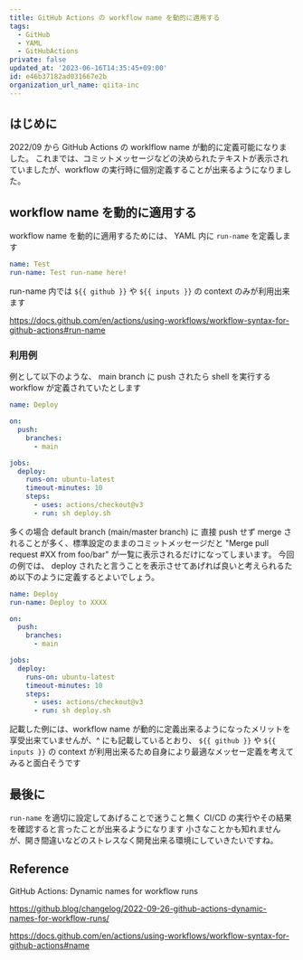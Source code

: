 ```yaml
---
title: GitHub Actions の workflow name を動的に適用する
tags:
  - GitHub
  - YAML
  - GitHubActions
private: false
updated_at: '2023-06-16T14:35:45+09:00'
id: e46b37182ad031667e2b
organization_url_name: qiita-inc
---
```


## はじめに

2022/09 から GitHub Actions の worklflow name が動的に定義可能になりました。
これまでは、コミットメッセージなどの決められたテキストが表示されていましたが、workflow の実行時に個別定義することが出来るようになりました。

## workflow name を動的に適用する

workflow name を動的に適用するためには、 YAML 内に `run-name` を定義します

```yaml:.github/workflows/test.yml
name: Test
run-name: Test run-name here!
```

run-name 内では `${{ github }}` や `${{ inputs }}` の context のみが利用出来ます

https://docs.github.com/en/actions/using-workflows/workflow-syntax-for-github-actions#run-name

### 利用例

例として以下のような、 main branch に push されたら shell を実行する workflow が定義されていたとします

```yml:.github/workflows/deploy.yml
name: Deploy

on:
  push:
    branches:
      - main

jobs:
  deploy:
    runs-on: ubuntu-latest
    timeout-minutes: 10
    steps:
      - uses: actions/checkout@v3
      - run: sh deploy.sh
```

多くの場合 default branch (main/master branch) に 直接 push せず merge されることが多く、標準設定のままのコミットメッセージだと "Merge pull request #XX from foo/bar" が一覧に表示されるだけになってしまいます。
今回の例では、 deploy されたと言うことを表示させてあげれば良いと考えられるため以下のように定義するとよいでしょう。

```yml:.github/workflows/deploy.yml
name: Deploy
run-name: Deploy to XXXX

on:
  push:
    branches:
      - main

jobs:
  deploy:
    runs-on: ubuntu-latest
    timeout-minutes: 10
    steps:
      - uses: actions/checkout@v3
      - run: sh deploy.sh
```

記載した例には、workflow name が動的に定義出来るようになったメリットを享受出来ていませんが、^ にも記載しているとおり、 `${{ github }}` や `${{ inputs }}` の context が利用出来るため自身により最適なメッセー定義を考えてみると面白そうです

## 最後に

`run-name` を適切に設定してあげることで迷うこと無く CI/CD の実行やその結果を確認すると言ったことが出来るようになります
小さなことかも知れませんが、開き間違いなどのストレスなく開発出来る環境にしていきたいですね。

## Reference

GitHub Actions: Dynamic names for workflow runs

https://github.blog/changelog/2022-09-26-github-actions-dynamic-names-for-workflow-runs/

https://docs.github.com/en/actions/using-workflows/workflow-syntax-for-github-actions#name

